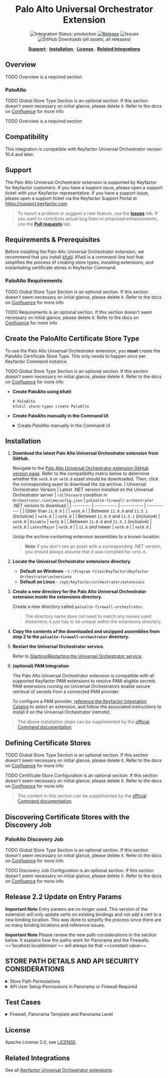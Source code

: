 <h1 align="center" style="border-bottom: none">
    Palo Alto Universal Orchestrator Extension
</h1>

<p align="center">
  <!-- Badges -->
<img src="https://img.shields.io/badge/integration_status-production-3D1973?style=flat-square" alt="Integration Status: production" />
<a href="https://github.com/Keyfactor/paloalto-firewall-orchestrator/releases"><img src="https://img.shields.io/github/v/release/Keyfactor/paloalto-firewall-orchestrator?style=flat-square" alt="Release" /></a>
<img src="https://img.shields.io/github/issues/Keyfactor/paloalto-firewall-orchestrator?style=flat-square" alt="Issues" />
<img src="https://img.shields.io/github/downloads/Keyfactor/paloalto-firewall-orchestrator/total?style=flat-square&label=downloads&color=28B905" alt="GitHub Downloads (all assets, all releases)" />
</p>

<p align="center">
  <!-- TOC -->
  <a href="#support">
    <b>Support</b>
  </a>
  ·
  <a href="#installation">
    <b>Installation</b>
  </a>
  ·
  <a href="#license">
    <b>License</b>
  </a>
  ·
  <a href="https://github.com/orgs/Keyfactor/repositories?q=orchestrator">
    <b>Related Integrations</b>
  </a>
</p>

## Overview

TODO Overview is a required section



### PaloAlto
TODO Global Store Type Section is an optional section. If this section doesn't seem necessary on initial glance, please delete it. Refer to the docs on [Confluence](https://keyfactor.atlassian.net/wiki/x/SAAyHg) for more info


TODO Overview is a required section

## Compatibility

This integration is compatible with Keyfactor Universal Orchestrator version 10.4 and later.

## Support
The Palo Alto Universal Orchestrator extension is supported by Keyfactor for Keyfactor customers. If you have a support issue, please open a support ticket with your Keyfactor representative. If you have a support issue, please open a support ticket via the Keyfactor Support Portal at https://support.keyfactor.com. 
 
> To report a problem or suggest a new feature, use the **[Issues](../../issues)** tab. If you want to contribute actual bug fixes or proposed enhancements, use the **[Pull requests](../../pulls)** tab.

## Requirements & Prerequisites

Before installing the Palo Alto Universal Orchestrator extension, we recommend that you install [kfutil](https://github.com/Keyfactor/kfutil). Kfutil is a command-line tool that simplifies the process of creating store types, installing extensions, and instantiating certificate stores in Keyfactor Command.


### PaloAlto Requirements
TODO Global Store Type Section is an optional section. If this section doesn't seem necessary on initial glance, please delete it. Refer to the docs on [Confluence](https://keyfactor.atlassian.net/wiki/x/SAAyHg) for more info


TODO Requirements is an optional section. If this section doesn't seem necessary on initial glance, please delete it. Refer to the docs on [Confluence](https://keyfactor.atlassian.net/wiki/x/SAAyHg) for more info




## Create the PaloAlto Certificate Store Type

To use the Palo Alto Universal Orchestrator extension, you **must** create the PaloAlto Certificate Store Type. This only needs to happen _once_ per Keyfactor Command instance.


TODO Global Store Type Section is an optional section. If this section doesn't seem necessary on initial glance, please delete it. Refer to the docs on [Confluence](https://keyfactor.atlassian.net/wiki/x/SAAyHg) for more info


* **Create PaloAlto using kfutil**:

    ```shell
    # PaloAlto
    kfutil store-types create PaloAlto
    ```

* **Create PaloAlto manually in the Command UI**:
    <details><summary>Create PaloAlto manually in the Command UI</summary>

    Create a store type called `PaloAlto` with the attributes in the tables below:

    #### Basic Tab
    | Attribute | Value | Description |
    | --------- | ----- | ----- |
    | Name | PaloAlto | Display name for the store type (may be customized) |
    | Short Name | PaloAlto | Short display name for the store type |
    | Capability | PaloAlto | Store type name orchestrator will register with. Check the box to allow entry of value |
    | Supports Add | ✅ Checked | Check the box. Indicates that the Store Type supports Management Add |
    | Supports Remove | ✅ Checked | Check the box. Indicates that the Store Type supports Management Remove |
    | Supports Discovery | 🔲 Unchecked |  Indicates that the Store Type supports Discovery |
    | Supports Reenrollment | 🔲 Unchecked |  Indicates that the Store Type supports Reenrollment |
    | Supports Create | 🔲 Unchecked |  Indicates that the Store Type supports store creation |
    | Needs Server | ✅ Checked | Determines if a target server name is required when creating store |
    | Blueprint Allowed | 🔲 Unchecked | Determines if store type may be included in an Orchestrator blueprint |
    | Uses PowerShell | 🔲 Unchecked | Determines if underlying implementation is PowerShell |
    | Requires Store Password | 🔲 Unchecked | Enables users to optionally specify a store password when defining a Certificate Store. |
    | Supports Entry Password | 🔲 Unchecked | Determines if an individual entry within a store can have a password. |

    The Basic tab should look like this:

    ![PaloAlto Basic Tab](docsource/images/PaloAlto-basic-store-type-dialog.png)

    #### Advanced Tab
    | Attribute | Value | Description |
    | --------- | ----- | ----- |
    | Supports Custom Alias | Required | Determines if an individual entry within a store can have a custom Alias. |
    | Private Key Handling | Optional | This determines if Keyfactor can send the private key associated with a certificate to the store. Required because IIS certificates without private keys would be invalid. |
    | PFX Password Style | Default | 'Default' - PFX password is randomly generated, 'Custom' - PFX password may be specified when the enrollment job is created (Requires the Allow Custom Password application setting to be enabled.) |

    The Advanced tab should look like this:

    ![PaloAlto Advanced Tab](docsource/images/PaloAlto-advanced-store-type-dialog.png)

    #### Custom Fields Tab
    Custom fields operate at the certificate store level and are used to control how the orchestrator connects to the remote target server containing the certificate store to be managed. The following custom fields should be added to the store type:

    | Name | Display Name | Description | Type | Default Value/Options | Required |
    | ---- | ------------ | ---- | --------------------- | -------- | ----------- |
    | ServerUsername | Server Username | Palo Alto or Panorama Api User. (or valid PAM key if the username is stored in a KF Command configured PAM integration). | Secret |  | 🔲 Unchecked |
    | ServerPassword | Server Password | Palo Alto or Panorama Api Password. (or valid PAM key if the username is stored in a KF Command configured PAM integration). | Secret |  | 🔲 Unchecked |
    | ServerUseSsl | Use SSL | Should be true, http is not supported. | Bool | true | ✅ Checked |
    | DeviceGroup | Device Group | Device Group on Panorama that changes will be pushed to. | String |  | 🔲 Unchecked |
    | InventoryTrustedCerts | Inventory Trusted Certs | If false, will not inventory default trusted certs, saves time. | Bool | false | ✅ Checked |
    | TemplateStack | Template Stack | Template stack used for device push of certificates via Template. | String |  | 🔲 Unchecked |

    The Custom Fields tab should look like this:

    ![PaloAlto Custom Fields Tab](docsource/images/PaloAlto-custom-fields-store-type-dialog.png)



    </details>

## Installation

1. **Download the latest Palo Alto Universal Orchestrator extension from GitHub.** 

    Navigate to the [Palo Alto Universal Orchestrator extension GitHub version page](https://github.com/Keyfactor/paloalto-firewall-orchestrator/releases/latest). Refer to the compatibility matrix below to determine whether the `net6.0` or `net8.0` asset should be downloaded. Then, click the corresponding asset to download the zip archive.
    | Universal Orchestrator Version | Latest .NET version installed on the Universal Orchestrator server | `rollForward` condition in `Orchestrator.runtimeconfig.json` | `paloalto-firewall-orchestrator` .NET version to download |
    | --------- | ----------- | ----------- | ----------- |
    | Older than `11.0.0` | | | `net6.0` |
    | Between `11.0.0` and `11.5.1` (inclusive) | `net6.0` | | `net6.0` | 
    | Between `11.0.0` and `11.5.1` (inclusive) | `net8.0` | `Disable` | `net6.0` | 
    | Between `11.0.0` and `11.5.1` (inclusive) | `net8.0` | `LatestMajor` | `net8.0` | 
    | `11.6` _and_ newer | `net8.0` | | `net8.0` |

    Unzip the archive containing extension assemblies to a known location.

    > **Note** If you don't see an asset with a corresponding .NET version, you should always assume that it was compiled for `net6.0`.

2. **Locate the Universal Orchestrator extensions directory.**

    * **Default on Windows** - `C:\Program Files\Keyfactor\Keyfactor Orchestrator\extensions`
    * **Default on Linux** - `/opt/keyfactor/orchestrator/extensions`
    
3. **Create a new directory for the Palo Alto Universal Orchestrator extension inside the extensions directory.**
        
    Create a new directory called `paloalto-firewall-orchestrator`.
    > The directory name does not need to match any names used elsewhere; it just has to be unique within the extensions directory.

4. **Copy the contents of the downloaded and unzipped assemblies from __step 2__ to the `paloalto-firewall-orchestrator` directory.**

5. **Restart the Universal Orchestrator service.**

    Refer to [Starting/Restarting the Universal Orchestrator service](https://software.keyfactor.com/Core-OnPrem/Current/Content/InstallingAgents/NetCoreOrchestrator/StarttheService.htm).


6. **(optional) PAM Integration** 

    The Palo Alto Universal Orchestrator extension is compatible with all supported Keyfactor PAM extensions to resolve PAM-eligible secrets. PAM extensions running on Universal Orchestrators enable secure retrieval of secrets from a connected PAM provider.

    To configure a PAM provider, [reference the Keyfactor Integration Catalog](https://keyfactor.github.io/integrations-catalog/content/pam) to select an extension, and follow the associated instructions to install it on the Universal Orchestrator (remote).


> The above installation steps can be supplimented by the [official Command documentation](https://software.keyfactor.com/Core-OnPrem/Current/Content/InstallingAgents/NetCoreOrchestrator/CustomExtensions.htm?Highlight=extensions).



## Defining Certificate Stores


TODO Global Store Type Section is an optional section. If this section doesn't seem necessary on initial glance, please delete it. Refer to the docs on [Confluence](https://keyfactor.atlassian.net/wiki/x/SAAyHg) for more info

TODO Certificate Store Configuration is an optional section. If this section doesn't seem necessary on initial glance, please delete it. Refer to the docs on [Confluence](https://keyfactor.atlassian.net/wiki/x/SAAyHg) for more info



> The content in this section can be supplimented by the [official Command documentation](https://software.keyfactor.com/Core-OnPrem/Current/Content/ReferenceGuide/Certificate%20Stores.htm?Highlight=certificate%20store).


## Discovering Certificate Stores with the Discovery Job

### PaloAlto Discovery Job
TODO Global Store Type Section is an optional section. If this section doesn't seem necessary on initial glance, please delete it. Refer to the docs on [Confluence](https://keyfactor.atlassian.net/wiki/x/SAAyHg) for more info


TODO Discovery Job Configuration is an optional section. If this section doesn't seem necessary on initial glance, please delete it. Refer to the docs on [Confluence](https://keyfactor.atlassian.net/wiki/x/SAAyHg) for more info



## Release 2.2 Update on Entry Params
**Important Note** Entry params are no longer used.  This version of the extension will only update certs on existing bindings and not add a cert to a new binding location.  This was done to simplify the process since there are so many binding locations and reference issues.

**Important Note** Please review the new path considerations in the section below.  It explains how the paths work for Panorama and the Firewalls.  =='locahost.localdomain'== will always be that ==constant value==.

## STORE PATH DETAILS AND API SECURITY CONSIDERATIONS
<details>
<summary>Store Path Permutations</summary>

### Store Path Explanation
**Important Note** The store path permutations are show below

#### FIREWALL SHARED SYSTEM PATH
_________________________________
**Path Example** /config/shared

**/config**:
This indicates that the path is within the configuration section of the firewall device. It contains all the configuration settings and parameters for the device.

**/shared**:
This section specifies that the path is within the shared settings. Shared settings are common configurations that can be used across multiple virtual systems (vsys) or contexts within the firewall.
_________________________________

#### FIREWALL VIRTUAL SYSTEM PATH
_________________________________
**Path Example**: /config/devices/entry[@name='localhost.localdomain']/vsys/entry[@name='vsys1']

**/config**:
This indicates that the path is within the configuration section of the firewall device. It contains all the configuration settings and parameters for the device.

**/devices**:
This part specifies that the configuration relates to devices. In the context of a single firewall, this generally refers to the firewall itself.

**/entry[@name='localhost.localdomain']**:
The entry tag with the attribute @name='localhost.localdomain' identifies a specific device by its name. In this case, it refers to the device named "localhost.localdomain," which is a default or placeholder name for the firewall device.

**/vsys**:
This section specifies that the path is within the virtual systems (vsys) section. Virtual systems allow multiple virtualized instances of firewall configurations within a single physical firewall.

**/entry[@name='vsys1']**:
The entry tag with the attribute @name='vsys1' identifies a specific virtual system by its name. In this case, it refers to a virtual system named "vsys1."
_________________________________

#### PANORAMA SHARED TEMPLATE PATH
_________________________________
**Path Example**: /config/devices/entry[@name='localhost.localdomain']/template/entry[@name='CertificatesTemplate']/config/shared

**/config**:
This section indicates that the path is within the configuration section of the Panorama device. It contains all the configuration settings and parameters for the device.

**/devices**:
This part specifies that the configuration relates to devices managed by Panorama. Panorama can manage multiple devices, such as firewalls.

**/entry[@name='localhost.localdomain']**:
The entry tag with the attribute @name='localhost.localdomain' identifies a specific device by its name. In this case, it refers to the device named "localhost.localdomain," which is a default or placeholder name for the device.

**/template**:
This section indicates that the path is within the templates section. Templates in Panorama are used to define configuration settings that can be applied to multiple devices.

**/entry[@name='CertificatesTemplate']**:
The entry tag with the attribute @name='CertificatesTemplate' identifies a specific template by its name. In this case, it refers to a template named "CertificatesTemplate."

**/config/shared**:
This part of the path indicates that the configuration settings within this template are shared settings. Shared settings are common configurations that can be used across multiple devices or contexts within the Panorama management system.
_________________________________

#### PANORAMA VIRTUAL SYSTEM PATH
__________________________________
**Path Example**: /config/devices/entry/template/entry[@name='CertificatesTemplate']/config/devices/entry/vsys/entry[@name='vsys2']

**/config**:
This indicates that the path is within the configuration section of the Panorama device. It contains all the configuration settings and parameters for the device.

**/devices**:
This part specifies that the configuration relates to devices managed by Panorama. Panorama can manage multiple devices, such as firewalls.

**/entry**:
This is a generic entry point under devices. However, since it does not have a @name attribute specified at this level, it applies to the broader device category.

**/template**:
This section indicates that the path is within the templates section. Templates in Panorama are used to define configuration settings that can be applied to multiple devices.

**/entry[@name='CertificatesTemplate']**:
The entry tag with the attribute @name='CertificatesTemplate' identifies a specific template by its name. In this case, it refers to a template named "CertificatesTemplate."

**/config/devices**:
This part of the path specifies that the configuration settings within this template apply to devices.

**/entry**:
This again specifies a generic entry point under devices in the context of the template. This would typically be further defined by specific device attributes, but here it leads to the virtual systems (vsys) section.

**/vsys**:
This section specifies that the path is within the virtual systems (vsys) section. Virtual systems allow multiple virtualized instances of firewall configurations within a single physical firewall.

**/entry[@name='vsys2']**:
The entry tag with the attribute @name='vsys2' identifies a specific virtual system by its name. In this case, it refers to a virtual system named "vsys2."
__________________________________

#### PANORAMA LEVEL
__________________________________
**Path Example**: /config/panorama

**/config**:
This indicates that the path is within the configuration section of the Panorama device. It contains all the configuration settings and parameters for the device.

**/panorama**:
This section specifies that the path is within the Panorama-specific configuration settings. This part of the configuration contains settings that are specific to the Panorama management system itself, rather than the devices it manages.
__________________________________

</details>

<details>
<summary>API User Setup Permissions in Panorama or Firewall Required</summary>

Tab          |  Security Items	
--------------|--------------------------
Xml Api       |Report,Log,Configuration,Operational Requests,Commit,Export,Import
Rest Api      |Objects/Devices,Panorama/Scheduled Config Push,Panorama/Templates,Panorama/Template Stacks,Panorama/Device Groups,System/Configuration,Plugins/Plugins
*** 

</details>

## Test Cases
<details>
<summary>Firewall, Panorama Template and Panorama Level</summary>

Case Number|Case Name|Store Path|Enrollment Params|Expected Results|Passed|Screenshots
-------|----------|------------------|--------------------|----------------------------|----|--------
TC1|Firewall Enroll No Bindings|/config/shared|**Alias**:<br>www.certandchain.com<br>**Overwrite**:<br>false|Cert and Chain Installed on Firewall|True|![](images/TC1.gif)
TC1a|Firewall Enroll Template Stack|/config/shared|**Alias**:<br>www.tc1a.com<br>**Overwrite**:<br>false|Error Stating Template Stacks Not Used for Firewall|True|![](images/TC1a.gif)
TC2|Firewall Replace No Bindings|/config/shared|**Alias**:<br>www.certandchain.com<br>**Overwrite**:<br>true|Cert and Chain Installed on Firewall|True|![](images/TC2.gif)
TC3|Firewall Remove Bound Certificate|/config/shared|**Alias**:<br>0.13757535891685202<br>**Overwrite**:<br>false|Cert will **not** be removed because bound|True|![](images/TC3.gif)
TC4|Firewall Enroll Bindings|/config/shared|**Alias**:0.13757535891685202<br>**Overwrite**:<br>false|Will not replace cert since Overwrite=false|True|![](images/TC4.gif)
TC5|Firewall Replace Bound Certificate|/config/shared|**Alias**:0.13757535891685202<br>**Overwrite**:<br>true|Will replace cert bindings get automatically updated since Overwrite=true|True|![](images/TC5.gif)
TC6|Firewall Inventory|/config/shared|N/A|Inventory will finish and certs from shared location inventoried.|True|![](images/TC6.gif)
TC6a|Firewall Inventory No Trusted Certs|/config/shared|N/A|Inventory will finish no Trusted Certs and certs from shared location inventoried.|True|![](images/TC6.gif)
TC7|Firewall Inventory With Virtual System|/config/devices/entry[@name='localhost.localdomain']/vsys/entry[@name='vsys1']|N/A|Will Inventory all certificates from vsys1 on firewall|True|![](images/TC7.gif)
TC8|Firewall Enroll cert and chain to Virtual System|/config/devices/entry[@name='localhost.localdomain']/vsys/entry[@name='vsys1']|**Alias**:<br>www.ejbcacertandchain.com|Cert is installed along with chain.|True|![](images/TC8.gif)
TC9|Firewall Remove unbound cert from Virtual System|/config/devices/entry[@name='localhost.localdomain']/vsys/entry[@name='vsys1']|N/A|Will remove cert from test case 8 from Firewall Virtual System|True|![](images/TC9.gif)
TC10|Firewall Remove bound cert from Virtual System|/config/devices/entry[@name='localhost.localdomain']/vsys/entry[@name='vsys1']|**Alias**:<br>0.8168##|Cert will not be removed because it is bound.|True|![](images/TC10.gif)
TC11|Firewall Replace without Overwrite on Virtual System|/config/devices/entry[@name='localhost.localdomain']/vsys/entry[@name='vsys1']|**Alias**:<br>0.8168##<br>**Overwrite**:<br>true|User is warned Overwrite needs checked.|True|![](images/TC11.gif)
TC12|Firewall Renew cert on Shared and Virtual System|/config/devices/entry[@name='localhost.localdomain']/vsys/entry[@name='vsys1'] and /config/shared|**Alias**:<br>www.renewtester.com|Cert renewed on vsys and shared locations|True|![](images/TC12.gif)
TC13|Firewall Replace bound cert on Virtual System|/config/devices/entry[@name='localhost.localdomain']/vsys/entry[@name='vsys1']|**Alias**:<br>0.8168##<br>**Overwrite**:<br>true|Cert will be replaced and binding updated on vsys.|True|![](images/TC13.gif)
TC14|Panorama Template Enroll Certificate|/config/devices/entry[@name='localhost.localdomain']/template/entry[@name='CertificatesTemplate']/config/shared|**Alias**:<br>www.pantemptc1.com|Certificate is enrolled to shared location for template|True|![](images/TC14.gif)
TC14a|Panorama Invalid Template Stack|/config/devices/entry[@name='localhost.localdomain']/template/entry[@name='CertificatesTemplate']/config/shared|**Alias**:<br>www.tc14a.com|Error Occurs with list of valid Template Stacks To Use|True|![](images/TC14a.gif)
TC15|Panorama Template Replace Certificate|/config/devices/entry[@name='localhost.localdomain']/template/entry[@name='CertificatesTemplate']/config/shared|**Alias**:<br>www.pantemptc1.com<br>**Overwrite**:<br>true|Certificate is replaced in shared location for template|True|![](images/TC15.gif)
TC16|Panorama Template Remove unbound Certificate|/config/devices/entry[@name='localhost.localdomain']/template/entry[@name='CertificatesTemplate']/config/shared|**Alias**:<br>www.pantemptc1.com|Certificate is removed from shared location for template|True|![](images/TC16.gif)
TC16a|Panorama Template Stack Push|/config/devices/entry[@name='localhost.localdomain']/template/entry[@name='CertificatesTemplate']/config/shared|**Alias**:<br>www.tc16a.com|Certificate pushed to Template and Template Stack|True|![](images/TC16a.gif)
TC17|Panorama Template Replace bound Certificate|/config/devices/entry[@name='localhost.localdomain']/template/entry[@name='CertificatesTemplate']/config/shared|**Alias**:<br>LongNameTest<br>**Overwrite**:<br>true|Certificate is replaced, binding updated in shared location for template|True|![](images/TC17.gif)
TC18|Panorama Template Remove bound Certificate|/config/devices/entry[@name='localhost.localdomain']/template/entry[@name='CertificatesTemplate']/config/shared|**Alias**:<br>LongNameTest|Certificate is not removed because it is bound|True|![](images/TC18.gif)
TC19|Panorama Template Shared Inventory|/config/devices/entry[@name='localhost.localdomain']/template/entry[@name='CertificatesTemplate']/config/shared|N/A|Certificates are inventoried from this location|True|![](images/TC19.gif)
TC20|Panorama Template Virtual System Inventory|/config/devices/entry/template/entry[@name='CertificatesTemplate']/config/devices/entry/vsys/entry[@name='vsys2']|N/A|Certificates are inventoried from this template vsys location|True|![](images/TC20.gif)
TC21|Panorama Template Virtual System Enroll Certificate|/config/devices/entry/template/entry[@name='CertificatesTemplate']/config/devices/entry/vsys/entry[@name='vsys2']|**Alias**:<br>www.vsys2enroll.com|Certificate is enrolled to vsys2 location for template|True|![](images/TC21.gif)
TC21a|Panorama Level Inventory No Trusted Certs|/config/panorama|N/A|Certificates are inventoried from this location No Trusted Certs|True|![](images/TC21a.gif)
TC22|Panorama Template Virtual System Replace unbound Certificate|/config/devices/entry/template/entry[@name='CertificatesTemplate']/config/devices/entry/vsys/entry[@name='vsys2']|**Alias**:<br>www.vsys2enroll.com|Certificate is replaced in vsys2 location for template|True|![](images/TC22.gif)
TC23|Panorama Template Virtual System Remove unbound Certificate|/config/devices/entry/template/entry[@name='CertificatesTemplate']/config/devices/entry/vsys/entry[@name='vsys2']|**Alias**:<br>www.vsys2enroll.com|Certificate is removed in vsys2 location for template|True|![](images/TC23.gif)
TC24|Panorama Template Virtual System Renew bound Certificate|/config/devices/entry/template/entry[@name='CertificatesTemplate']/config/devices/entry/vsys/entry[@name='vsys2']|**Alias**:<br>www.vsys2enroll.com|Certificate is renewed, binding updated in vsys2 location for template|True|![](images/TC24.gif)
TC25|Panorama Level Inventory|/config/panorama|N/A|Certificates are inventoried from this location|True|![](images/TC25.gif)
TC26|Panorama Level Enroll Cert and Chain|/config/panorama|**Alias**:<br>www.panlevelcertandchain.com|Panorama Level Install Cert and Chain|True|![](images/TC26.gif)
TC27|Panorama Level Enroll Cert overwrite warning|/config/panorama|**Alias**:<br>www.panlevelcertandchain.com<br>**Overwrite**:<br>false|Cert is not installed warned Overwrite is needed|True|![](images/TC27.gif)
TC28|Panorama Level Replace Cert|/config/panorama|**Alias**:<br>www.panlevelcertandchain.com<br>**Overwrite**:<br>true|Cert is replaced because Overwrite was used|True|![](images/TC28.gif)
TC29|Panorama Level Remove  unbound Cert|/config/panorama|N/A|Cert is removed because not bound|True|![](images/TC28.gif)
TC30|Panorama Level Replace bound Cert|/config/panorama|**Alias**:<br>PanoramaNoPK<br>**Overwrite**:<br>true|Cert is replaced, binding updated|True|![](images/TC30.gif)
TC31|Firewall previous version cert store settings|/config/shared|**Alias**:<br>www.extraparams.com<br>**Overwrite**:<br>false|Cert is still installed because it ignores extra params|True|![](images/TC31.gif)
</details>


## License

Apache License 2.0, see [LICENSE](LICENSE).

## Related Integrations

See all [Keyfactor Universal Orchestrator extensions](https://github.com/orgs/Keyfactor/repositories?q=orchestrator).